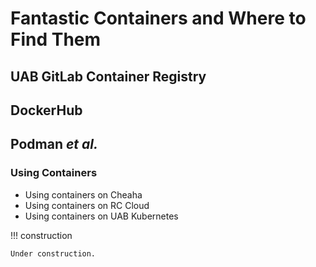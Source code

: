 # Fantastic Containers and Where to Find Them

## UAB GitLab Container Registry

## DockerHub

## Podman _et al._

### Using Containers
- Using containers on Cheaha
- Using containers on RC Cloud
- Using containers on UAB Kubernetes

<!-- markdownlint-disable MD046 -->
!!! construction

    Under construction.
<!-- markdownlint-enable MD046 -->
